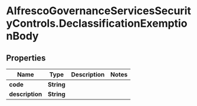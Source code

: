 # AlfrescoGovernanceServicesSecurityControls.DeclassificationExemptionBody

## Properties
Name | Type | Description | Notes
------------ | ------------- | ------------- | -------------
**code** | **String** |  | 
**description** | **String** |  | 



